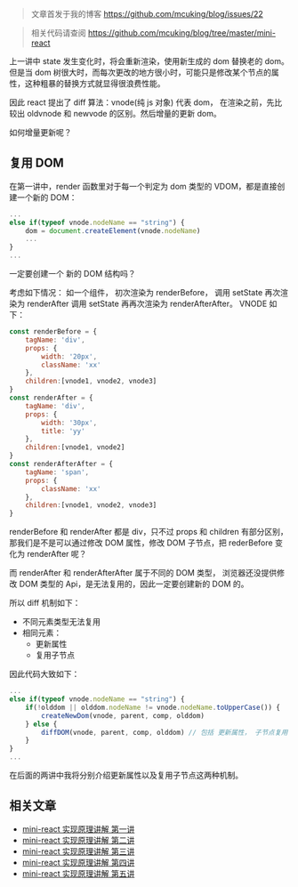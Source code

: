 > 文章首发于我的博客 https://github.com/mcuking/blog/issues/22

> 相关代码请查阅 https://github.com/mcuking/blog/tree/master/mini-react

上一讲中 state 发生变化时，将会重新渲染，使用新生成的 dom 替换老的 dom。但是当 dom 树很大时，而每次更改的地方很小时，可能只是修改某个节点的属性，这种粗暴的替换方式就显得很浪费性能。

因此 react 提出了 diff 算法：vnode(纯 js 对象) 代表 dom， 在渲染之前，先比较出 oldvnode 和 newvode 的区别。然后增量的更新 dom。

如何增量更新呢？

## 复用 DOM

在第一讲中，render 函数里对于每一个判定为 dom 类型的 VDOM，都是直接创建一个新的 DOM：

```js
...
else if(typeof vnode.nodeName == "string") {
    dom = document.createElement(vnode.nodeName)
    ...
}
...
```

一定要创建一个 新的 DOM 结构吗？

考虑如下情况：
如一个组件， 初次渲染为 renderBefore， 调用 setState 再次渲染为 renderAfter 调用 setState 再再次渲染为 renderAfterAfter。 VNODE 如下：

```js
const renderBefore = {
    tagName: 'div',
    props: {
        width: '20px',
        className: 'xx'
    },
    children:[vnode1, vnode2, vnode3]
}
const renderAfter = {
    tagName: 'div',
    props: {
        width: '30px',
        title: 'yy'
    },
    children:[vnode1, vnode2]
}
const renderAfterAfter = {
    tagName: 'span',
    props: {
        className: 'xx'
    },
    children:[vnode1, vnode2, vnode3]
}
```

renderBefore 和 renderAfter 都是 div，只不过 props 和 children 有部分区别，那我们是不是可以通过修改 DOM 属性，修改 DOM 子节点，把 rederBefore 变化为 renderAfter 呢？

而 renderAfter 和 renderAfterAfter 属于不同的 DOM 类型， 浏览器还没提供修改 DOM 类型的 Api，是无法复用的，因此一定要创建新的 DOM 的。

所以 diff 机制如下：

- 不同元素类型无法复用
- 相同元素：
   - 更新属性
   - 复用子节点

因此代码大致如下：

```js
...
else if(typeof vnode.nodeName == "string") {
    if(!olddom || olddom.nodeName != vnode.nodeName.toUpperCase()) {
        createNewDom(vnode, parent, comp, olddom)
    } else {
        diffDOM(vnode, parent, comp, olddom) // 包括 更新属性， 子节点复用
    }
}
...
```

在后面的两讲中我将分别介绍更新属性以及复用子节点这两种机制。

## 相关文章

- [mini-react 实现原理讲解 第一讲](https://github.com/mcuking/blog/issues/20)
- [mini-react 实现原理讲解 第二讲](https://github.com/mcuking/blog/issues/21)
- [mini-react 实现原理讲解 第三讲](https://github.com/mcuking/blog/issues/22)
- [mini-react 实现原理讲解 第四讲](https://github.com/mcuking/blog/issues/23)
- [mini-react 实现原理讲解 第五讲](https://github.com/mcuking/blog/issues/24)
